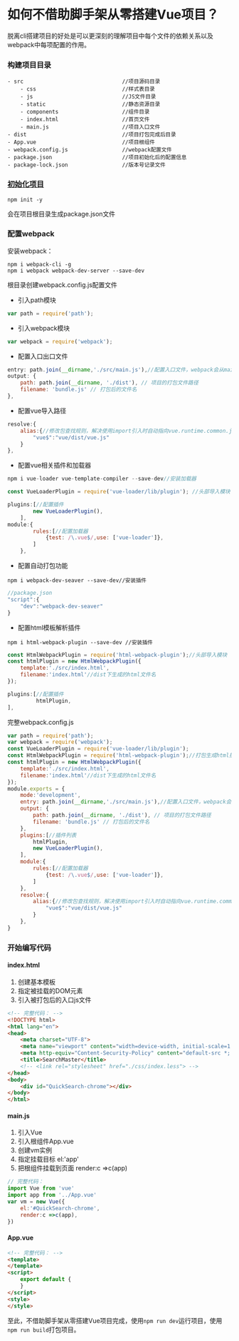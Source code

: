 # 如何不借助脚手架从零搭建Vue项目？
脱离cli搭建项目的好处是可以更深刻的理解项目中每个文件的依赖关系以及webpack中每项配置的作用。
### 构建项目目录
```
- src                               //项目源码目录
	- css                           //样式表目录
	- js                            //JS文件目录
	- static                        //静态资源目录
	- components                    //组件目录
	- index.html                    //首页文件
	- main.js                       //项目入口文件
- dist                              //项目打包完成后目录
- App.vue                           //项目根组件
- webpack.config.js                 //webpack配置文件
- package.json                      //项目初始化后的配置信息
- package-lock.json                 //版本号记录文件
```
### [初始化项目](https://www.cnblogs.com/WD-NewDemo/p/11141384.html)
```
npm init -y
```
会在项目根目录生成package.json文件

### 配置webpack
安装webpack：
```
npm i webpack-cli -g
npm i webpack webpack-dev-server --save-dev
```
根目录创建webpack.config.js配置文件

-  引入path模块
```javascript
var path = require('path');
```
-  引入webpack模块
```javascript
var webpack = require('webpack');
```
-  配置入口出口文件
```javascript
entry: path.join(__dirname,'./src/main.js'),//配置入口文件，webpack会从main.js开始，把所有依赖的js都加载打包,入口文件的绝对路径 , __dirname表示当前文件所在的路径
output: {
    path: path.join(__dirname, './dist'), // 项目的打包文件路径
    filename: 'bundle.js' // 打包后的文件名
},
```
-  配置vue导入路径
```javascript
resolve:{
    alias:{//修改包查找规则，解决使用import引入时自动指向vue.runtime.common.js（严格版）的问题
        "vue$":"vue/dist/vue.js"
    }
},
```
-  配置vue相关插件和加载器
```javascript
npm i vue-loader vue-template-compiler --save-dev//安装加载器
```
```javascript
const VueLoaderPlugin = require('vue-loader/lib/plugin'); //头部导入模块
```
```javascript
plugins:[//配置插件
        new VueLoaderPlugin(),
    ],
module:{
        rules:[//配置加载器
            {test: /\.vue$/,use: ['vue-loader']},
        ]
    },
```
-  配置自动打包功能
```
npm i webpack-dev-seaver --save-dev//安装插件
```
```javascript
//package.json
"script":{
    "dev":"webpack-dev-seaver"
}
```
-  配置html模板解析插件
```
npm i html-webpack-plugin --save-dev //安装插件
```
```javascript
const HtmlWebpackPlugin = require('html-webpack-plugin');//头部导入模块
const htmlPlugin = new HtmlWebpackPlugin({
	template:'./src/index.html',
	filename:'index.html'//dist下生成的html文件名
});
```
```javascript
plugins:[//配置插件
         htmlPlugin,
],
```
完整webpack.config.js
```javascript
var path = require('path');
var webpack = require('webpack');
const VueLoaderPlugin = require('vue-loader/lib/plugin');
const HtmlWebpackPlugin = require('html-webpack-plugin');//打包生成html插件
const htmlPlugin = new HtmlWebpackPlugin({
	template:'./src/index.html',
	filename:'index.html'//dist下生成的html文件名
});
module.exports = {
    mode:'development',
    entry: path.join(__dirname,'./src/main.js'),//配置入口文件，webpack会从main.js开始，把所有依赖的js都加载打包,入口文件的绝对路径 , __dirname表示当前文件所在的路径
    output: {
        path: path.join(__dirname, './dist'), // 项目的打包文件路径
        filename: 'bundle.js' // 打包后的文件名
    },
    plugins:[//插件列表
        htmlPlugin,
        new VueLoaderPlugin(),
    ],
    module:{
        rules:[//配置加载器
            {test: /\.vue$/,use: ['vue-loader']},
        ]
    },
    resolve:{
		alias:{//修改包查找规则，解决使用import引入时自动指向vue.runtime.common.js（严格版）的问题
			"vue$":"vue/dist/vue.js"
		}
	},
}
```
### 开始编写代码
#### index.html
1. 创建基本模板
2. 指定被挂载的DOM元素 <div id="app"></div>
3. 引入被打包后的入口js文件
```html
<!-- 完整代码： -->
<!DOCTYPE html>
<html lang="en">
<head>
    <meta charset="UTF-8">
    <meta name="viewport" content="width=device-width, initial-scale=1.0">    
    <meta http-equiv="Content-Security-Policy" content="default-src *; style-src 'self' http://* 'unsafe-inline'; script-src 'self' http://* 'unsafe-inline' 'unsafe-eval'" />
    <title>SearchMaster</title>
    <!-- <link rel="stylesheet" href="./css/index.less"> -->
</head>
<body>
    <div id="QuickSearch-chrome"></div>
</body>
</html>
```
#### main.js
1. 引入Vue
2. 引入根组件App.vue
3. 创建vm实例
4. 指定挂载目标 el:'app'
5. 把根组件挂载到页面 render:c =>c(app)
```javascript
// 完整代码：
import Vue from 'vue'
import app from '../App.vue'
var vm = new Vue({
    el:'#QuickSearch-chrome',
    render:c =>c(app),
})
```
#### App.vue
```html
<!-- 完整代码： -->
<template>
</template>
<script>
    export default {
    }
</script>
<style>
</style>
```

至此，不借助脚手架从零搭建Vue项目完成，使用`npm run dev`运行项目，使用`npm run build`打包项目。